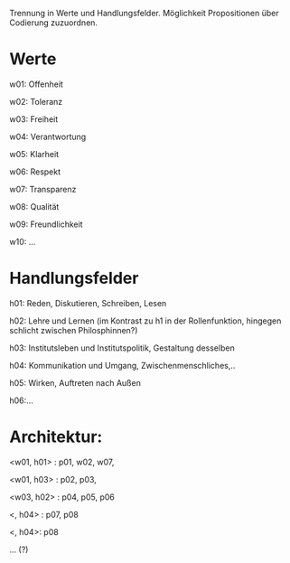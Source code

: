 

Trennung in Werte und Handlungsfelder.
Möglichkeit Propositionen über Codierung zuzuordnen.


# Werte

w01: Offenheit

w02: Toleranz

w03: Freiheit

w04: Verantwortung

w05: Klarheit

w06: Respekt

w07: Transparenz

w08: Qualität

w09: Freundlichkeit

w10: ...



# Handlungsfelder

h01: Reden, Diskutieren, Schreiben, Lesen

h02: Lehre und Lernen  (im Kontrast zu h1 in der Rollenfunktion,  hingegen schlicht zwischen Philosphinnen?)

h03: Institutsleben und Institutspolitik, Gestaltung desselben

h04: Kommunikation und Umgang, Zwischenmenschliches,..

h05: Wirken, Auftreten nach Außen

h06:...


# Architektur:

<w01, h01> : p01, w02, w07,

<w01, h03> : p02, p03,

<w03, h02> : p04, p05, p06

<, h04> : p07, p08

<, h04>: p08

... (?)
